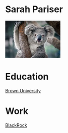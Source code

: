# Sarah Pariser
![image](koala_image.jpg)

# Education
[Brown University](https://www.brown.edu/)

# Work
[BlackRock](https://www.blackrock.com/us/individual)
